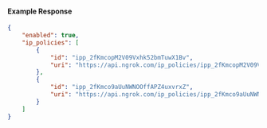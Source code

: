 <!-- Code generated for API Clients. DO NOT EDIT. -->

#### Example Response

```json
{
	"enabled": true,
	"ip_policies": [
		{
			"id": "ipp_2fKmcopM2V09Vxhk52bmTuwX1Bv",
			"uri": "https://api.ngrok.com/ip_policies/ipp_2fKmcopM2V09Vxhk52bmTuwX1Bv"
		},
		{
			"id": "ipp_2fKmco9aUuNWNOOffAPZ4uxvrxZ",
			"uri": "https://api.ngrok.com/ip_policies/ipp_2fKmco9aUuNWNOOffAPZ4uxvrxZ"
		}
	]
}
```
